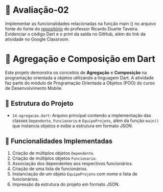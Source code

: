 # 📒 Avaliação-02

Implementar as funcionalidades relacionadas na função main () no arquivo fonte do fonte do [repositório](https://github.com/ricdtaveira/mobdev-parte-01/blob/master/14-poo/14-agregacao.dart) do professor Ricardo Duarte Taveira.  
Evidenciar o código Dart e o print da saída no GitHub, além do link da atividade no Google Classroom.

# 🧩 Agregação e Composição em Dart

Este projeto demonstra os conceitos de **Agregação** e **Composição** na programação orientada a objetos utilizando a linguagem Dart. A atividade faz parte do módulo de Programação Orientada a Objetos (POO) do curso de Desenvolvimento Mobile.

## 📁 Estrutura do Projeto

* `14-agregacao.dart`: Arquivo principal contendo a implementação das classes `Dependente`, `Funcionario` e `EquipeProjeto`, além da função `main()` que instancia objetos e exibe a estrutura em formato JSON.

## 🧪 Funcionalidades Implementadas

1. Criação de múltiplos objetos `Dependente`.
2. Criação de múltiplos objetos `Funcionario`.
3. Associação dos dependentes aos respectivos funcionários.
4. Criação de uma lista de funcionários.
5. Instanciação de um objeto `EquipeProjeto` com nome e lista de funcionários.
6. Impressão da estrutura do projeto em formato JSON.
